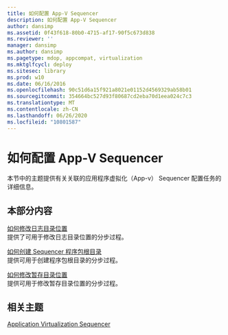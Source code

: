 ```yaml
---
title: 如何配置 App-V Sequencer
description: 如何配置 App-V Sequencer
author: dansimp
ms.assetid: 0f43f618-80b0-4715-af17-90f5c673d838
ms.reviewer: ''
manager: dansimp
ms.author: dansimp
ms.pagetype: mdop, appcompat, virtualization
ms.mktglfcycl: deploy
ms.sitesec: library
ms.prod: w10
ms.date: 06/16/2016
ms.openlocfilehash: 90c51d6a15f921a8021e01152d4569329ab58b01
ms.sourcegitcommit: 354664bc527d93f80687cd2eba70d1eea024c7c3
ms.translationtype: MT
ms.contentlocale: zh-CN
ms.lasthandoff: 06/26/2020
ms.locfileid: "10801587"
---
```

# 如何配置 App-V Sequencer


本节中的主题提供有关关联的应用程序虚拟化（App-v） Sequencer 配置任务的详细信息。

## 本部分内容


<a href="" id="how-to-modify-the-log-directory-location"></a>[如何修改日志目录位置](how-to-modify-the-log-directory-location.md)  
提供了可用于修改日志目录位置的分步过程。

<a href="" id="how-to-create-the-sequencer-package-root-directory"></a>[如何创建 Sequencer 程序包根目录](how-to-create-the-sequencer-package-root-directory.md)  
提供可用于创建程序包根目录的分步过程。

<a href="" id="how-to-modify-the-scratch-directory-location"></a>[如何修改暂存目录位置](how-to-modify-the-scratch-directory-location.md)  
提供可用于修改暂存目录位置的分步过程。

## 相关主题


[Application Virtualization Sequencer](application-virtualization-sequencer.md)

 

 





